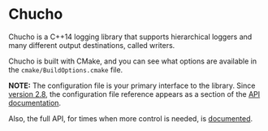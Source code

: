 # Chucho
Chucho is a C++14 logging library that supports hierarchical
loggers and many different output destinations, called writers.

Chucho is built with CMake, and you can see what options are available
in the `cmake/BuildOptions.cmake` file.

**NOTE:** The configuration file is your primary interface to the library. Since  
[version 2.8](https://mexicowilly.github.io/chucho-api/release-2.8/index.html), the configuration
file reference appears as a section of the [API documentation](https://github.com/mexicowilly/Chucho/wiki/API-Documentation).

Also, the full API, for times when more control is needed, is [documented](https://github.com/mexicowilly/Chucho/wiki/API-Documentation).

